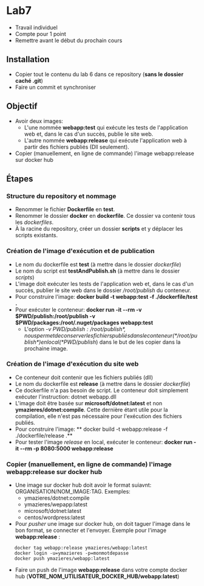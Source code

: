 # Lab7
- Travail individuel
- Compte pour 1 point
- Remettre avant le début du prochain cours

## Installation
- Copier tout le contenu du lab 6 dans ce repository (**sans le dossier caché .git**)
- Faire un commit et synchroniser

## Objectif
- Avoir deux images: 
  - L'une nommée **webapp:test** qui exécute les tests de l'application web et, dans le cas d'un succès, publie le site web.
  - L'autre nommée **webapp:release** qui exécute l'application web à partir des fichiers publiés (Dll seulement). 
- Copier (manuellement, en ligne de commande) l'image webapp:release sur docker hub

## Étapes
### Structure du repository et nommage
- Renommer le fichier **Dockerfile** en **test**.
- Renommer le dossier **docker** en **dockerfile**. Ce dossier va contenir tous les *dockerfiles*.
- À la racine du repository, créer un dossier **scripts** et y déplacer les scripts existants.

### Création de l'image d'exécution et de publication
- Le nom du dockerfile est **test** (à mettre dans le dossier *dockerfile*)
- Le nom du script est **testAndPublish.sh** (à mettre dans le dossier *scripts*)
- L'image doit exécuter les tests de l'application web et, dans le cas d'un succès, publier le site web dans le dossier */root/publish* du conteneur.
- Pour construire l'image: **docker build -t webapp:test -f ./dockerfile/test .**
- Pour exécuter le conteneur: **docker run -it --rm -v $PWD/publish:/root/publish -v $PWD/packages:/root/.nuget/packages webapp:test**
   - L'option *-v $PWD/publish:/root/publish*, nous permet de conserver les fichiers publiés dans le conteneur (*/root/publish*) en local (*$PWD/publish*) dans le but de les copier dans la prochaine image.
  
### Création de l'image d'exécution du site web 
- Ce conteneur doit contenir que les fichiers publiés (dll)
- Le nom du dockerfile est **release** (à mettre dans le dossier *dockerfile*)
- Ce dockerfile n'a pas besoin de script. Le conteneur doit simplement exécuter l'instruction: dotnet webapp.dll 
- L'image doit être basée sur **microsoft/dotnet:latest** et non **ymazieres/dotnet:compile**. Cette dernière étant utile pour la compilation, elle n'est pas nécessaire pour l'exécution des fichiers publiés.
- Pour construire l'image: ** docker build -t webapp:release -f ./dockerfile/release .**
- Pour tester l'image *release* en local, exécuter le conteneur: **docker run -it --rm -p 8080:5000 webapp:release**

### Copier (manuellement, en ligne de commande) l'image webapp:release sur docker hub
- Une image sur docker hub doit avoir le format suiavnt: ORGANISATION/NOM_IMAGE:TAG. Exemples: 
  - ymazieres/dotnet:compile
  - ymazieres/wepapp:latest
  - microsoft/dotnet:latest
  - centos/wordpress:latest
- Pour *pusher* une image sur docker hub, on doit taguer l'image dans le bon format, se connecter et l'envoyer. Exemple pour l'image **webapp:release** :
```
   docker tag webapp:release ymazieres/webapp:latest
   docker login -u=ymazieres -p=monmotdepasse
   docker push ymazieres/webapp:latest
```
- Faire un push de l'image **webapp:release** dans votre compte docker hub (**VOTRE_NOM_UTILISATEUR_DOCKER_HUB/webapp:latest**)
